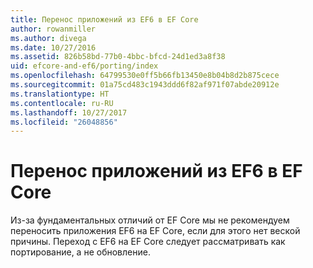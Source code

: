 ```yaml
---
title: Перенос приложений из EF6 в EF Core
author: rowanmiller
ms.author: divega
ms.date: 10/27/2016
ms.assetid: 826b58bd-77b0-4bbc-bfcd-24d1ed3a8f38
uid: efcore-and-ef6/porting/index
ms.openlocfilehash: 64799530e0ff5b66fb13450e8b04b8d2b875cece
ms.sourcegitcommit: 01a75cd483c1943ddd6f82af971f07abde20912e
ms.translationtype: HT
ms.contentlocale: ru-RU
ms.lasthandoff: 10/27/2017
ms.locfileid: "26048856"
---
```

# <a name="porting-from-ef6-to-ef-core"></a>Перенос приложений из EF6 в EF Core

Из-за фундаментальных отличий от EF Core мы не рекомендуем переносить приложения EF6 на EF Core, если для этого нет веской причины. Переход с EF6 на EF Core следует рассматривать как портирование, а не обновление.
